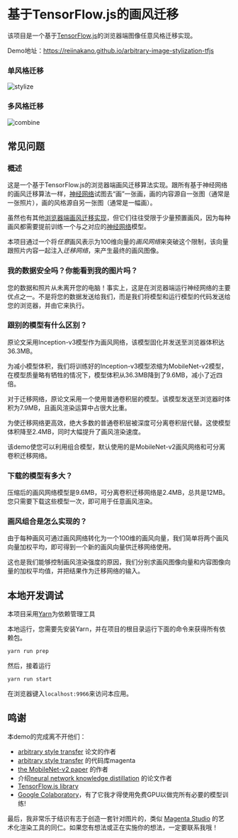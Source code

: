 # 基于TensorFlow.js的画风迁移

该项目是一个基于[TensorFlow.js](https://js.tensorflow.org/)的浏览器端图像任意风格迁移实现。

Demo地址：https://reiinakano.github.io/arbitrary-image-stylization-tfjs

### 单风格迁移

![stylize](readme_img/stylize.jpg)

### 多风格迁移

![combine](readme_img/combine.jpg)

## 常见问题

### 概述

这是一个基于TensorFlow.js的浏览器端画风迁移算法实现。跟所有基于神经网络的画风迁移算法一样，[神经网络](https://zh.wikipedia.org/wiki/%E4%BA%BA%E5%B7%A5%E7%A5%9E%E7%BB%8F%E7%BD%91%E7%BB%9C)试图去“画”一张画，画的内容源自一张图（通常是一张照片），画的风格源自另一张图（通常是一幅画）。

虽然也有其他[浏览器端画风迁移实现](https://github.com/reiinakano/fast-style-transfer-deeplearnjs)，但它们往往受限于少量预置画风，因为每种画风都需要提前训练一个与之对应的[神经网络](https://zh.wikipedia.org/wiki/%E4%BA%BA%E5%B7%A5%E7%A5%9E%E7%BB%8F%E7%BD%91%E7%BB%9C)模型。

本项目通过一个将*任意*画风表示为100维向量的*画风网络*来突破这个限制，该向量跟照片内容一起注入*迁移网络*，来产生最终的画风图像。

### 我的数据安全吗？你能看到我的图片吗？

您的数据和照片从未离开您的电脑！事实上，这是在浏览器端运行神经网络的主要优点之一。不是将您的数据发送给我们，而是我们将模型和运行模型的代码发送给您的浏览器，并由它来执行。

### 跟别的模型有什么区别？

原论文采用Inception-v3模型作为画风网络，该模型固化并发送至浏览器体积达36.3MB。

为减小模型体积，我们将训练好的Inception-v3模型浓缩为MobileNet-v2模型，在模型质量略有牺牲的情况下，模型体积从36.3MB降到了9.6MB，减小了近四倍。

对于迁移网络，原论文采用一个使用普通卷积层的模型。该模型发送至浏览器时体积为7.9MB，且画风渲染运算中占很大比重。

为使迁移网络更高效，绝大多数的普通卷积层被深度可分离卷积层代替。这使模型体积降至2.4MB，同时大幅提升了画风渲染速度。

该demo使您可以利用组合模型，默认使用的是MobileNet-v2画风网络和可分离卷积迁移网络。

### 下载的模型有多大？

压缩后的画风网络模型是9.6MB，可分离卷积迁移网络是2.4MB，总共是12MB。您只需要下载这些模型一次，即可用于任意画风渲染。

### 画风组合是怎么实现的？

由于每种画风可通过画风网络转化为一个100维的画风向量，我们简单将两个画风向量加权平均，即可得到一个新的画风向量供迁移网络使用。

这也是我们能够控制画风渲染强度的原因，我们分别求画风图像向量和内容图像向量的加权平均值，并把结果作为迁移网络的输入。

## 本地开发调试

本项目采用[Yarn](https://yarnpkg.com/en/)为依赖管理工具

本地运行，您需要先安装Yarn，并在项目的根目录运行下面的命令来获得所有依赖包。

```bash
yarn run prep
```

然后，接着运行

```bash
yarn run start
```

在浏览器键入`localhost:9966`来访问本应用。

## 鸣谢

本demo的完成离不开他们：

* [arbitrary style transfer](https://arxiv.org/abs/1705.06830) 论文的作者
* [arbitrary style transfer](https://github.com/tensorflow/magenta/tree/master/magenta/models/arbitrary_image_stylization) 的代码库magenta
* [the MobileNet-v2 paper](https://arxiv.org/abs/1801.04381) 的作者
* 介绍[neural network knowledge distillation](https://arxiv.org/abs/1503.02531) 的论文作者
* [TensorFlow.js library](https://js.tensorflow.org)
* [Google Colaboratory](https://colab.research.google.com/)，有了它我才得使用免费GPU以做完所有必要的模型训练!

最后，我非常乐于结识有志于创造一套针对图片的，类似 [Magenta Studio](https://magenta.tensorflow.org/studio) 的艺术化渲染工具的同仁。如果您有想法或正在实施你的想法，一定要联系我哦！
